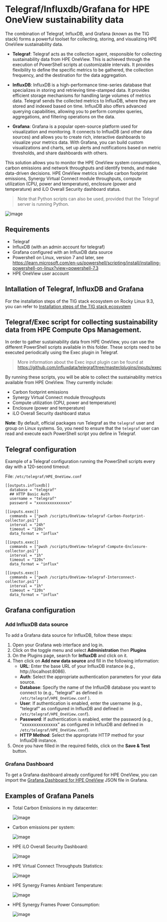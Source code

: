 # Telegraf/Influxdb/Grafana for HPE OneView sustainability data

The combination of Telegraf, InfluxDB, and Grafana (known as the TIG stack) forms a powerful toolset for collecting, storing, and visualizing HPE OneView sustainability data. 

- **Telegraf**: Telegraf acts as the collection agent, responsible for collecting sustainability data from HPE OneView. This is achieved through the execution of PowerShell scripts at customizable intervals. It provides flexibility to define the specific metrics to be gathered, the collection frequency, and the destination for the data aggregation. 

- **InfluxDB**: InfluxDB is a high-performance time-series database that specializes in storing and retrieving time-stamped data. It provides efficient storage mechanisms for handling large volumes of metrics data. Telegraf sends the collected metrics to InfluxDB, where they are stored and indexed based on time. InfluxDB also offers advanced querying capabilities, allowing you to perform complex queries, aggregations, and filtering operations on the data.

- **Grafana**: Grafana is a popular open-source platform used for visualization and monitoring. It connects to InfluxDB (and other data sources) and allows you to create rich, interactive dashboards to visualize your metrics data. With Grafana, you can build custom visualizations and charts, set up alerts and notifications based on metric thresholds, and share dashboards with others.  

This solution allows you to monitor the HPE OneView system consumptions, carbon emissions and network throughputs and identify trends, and make data-driven decisions. HPE OneView metrics include carbon footprint emissions, Synergy Virtual Connect module throughputs, compute utilization (CPU, power and temperature), enclosure (power and temperature) and iLO Overall Security dashboard status. 

> Note that Python scripts can also be used, provided that the Telegraf server is running Python.

![image](https://user-images.githubusercontent.com/13134334/204871401-9c350cac-d42d-4704-a02c-22e98e63eff9.png)


## Requirements
- Telegraf 
- InfluxDB (with an admin account for telegraf)
- Grafana configured with an InfluxDB data source
- Powershell on Linux, version 7 and later, see https://learn.microsoft.com/en-us/powershell/scripting/install/installing-powershell-on-linux?view=powershell-7.3
- HPE OneView user account


## Intallation of Telegraf, InfluxDB and Grafana

For the installation steps of the TIG stack ecosystem on Rocky Linux 9.3, you can refer to [Installation steps of the TIG stack ecosystem](https://github.com/jullienl/HPE-Synergy-OneView-demos/blob/master/Grafana-InfluxDB-Telegraf/Installation%20steps%20of%20the%20TIG%20stack%20ecosystem.md)


## Telegraf/Exec script for collecting sustainability data from HPE Compute Ops Management. 

In order to gather sustainability data from HPE OneView, you can use the different PowerShell scripts available in this folder. These scripts need to be executed periodically using the Exec plugin in Telegraf. 

> More information about the Exec input plugin can be found at https://github.com/influxdata/telegraf/tree/master/plugins/inputs/exec 

By running these scripts, you will be able to collect the sustainability metrics available from HPE OneView. They currently include:
 - Carbon footprint emissions
 - Synergy Virtual Connect module throughputs
 - Compute utilization (CPU, power and temperature)
 - Enclosure (power and temperature) 
 - iLO Overall Security dashboard status


**Note**: By default, official packages run Telegraf as the `telegraf` user and group on Linux systems. So, you need to ensure that the `telegraf` user can read and execute each PowerShell script you define in Telegraf. 


## Telegraf configuration 

Example of a Telegraf configuration running the PowerShell scripts every day with a 120-second timeout:

File: `/etc/telegraf/HPE_OneView.conf`


```
[[outputs.influxdb]]
  database = "telegraf"
  ## HTTP Basic Auth
  username = "telegraf"
  password = "xxxxxxxxxxxxxxx"

[[inputs.exec]] 
  commands = ["pwsh /scripts/OneView-telegraf-Carbon-Footprint-collector.ps1"] 
  interval = "24h" 
  timeout = "120s" 
  data_format = "influx"  

[[inputs.exec]] 
  commands = ["pwsh /scripts/OneView-telegraf-Compute-Enclosure-collector.ps1"] 
  interval = "1h" 
  timeout = "120s" 
  data_format = "influx"  

[[inputs.exec]] 
  commands = ["pwsh /scripts/OneView-telegraf-Interconnect-collector.ps1"] 
  interval = "1h" 
  timeout = "120s" 
  data_format = "influx"  
```

## Grafana configuration

### Add InfluxDB data source 

To add a Grafana data source for InfluxDB, follow these steps:

1. Open your Grafana web interface and log in.
2. Click on the toggle menu and select **Administration** then **Plugins**
4. On the Plugins page, search for **InfluxDB** and click on it.
6. Then click on **Add new data source** and fill in the following information:
   - **URL**: Enter the base URL of your InfluxDB instance (e.g., http://localhost:8086).
   - **Auth**: Select the appropriate authentication parameters for your data source.
   - **Database**: Specify the name of the InfluxDB database you want to connect to (e.g., "telegraf" as defined in `/etc/telegraf/HPE_OneView.conf` ).
   - **User**: If authentication is enabled, enter the username (e.g., "telegraf" as configured in InfluxDB and defined in `/etc/telegraf/HPE_OneView.conf`).
   - **Password**: If authentication is enabled, enter the password (e.g., "xxxxxxxxxxxxxxx" as configured in InfluxDB and defined in `/etc/telegraf/HPE_OneView.conf`).
   - **HTTP Method**: Select the appropriate HTTP method for your InfluxDB instance.
7. Once you have filled in the required fields, click on the **Save & Test** button.


### Grafana Dashboard

To get a Grafana dashboard already configured for HPE OneView, you can import the [Grafana Dashboard for HPE OneView](https://github.com/jullienl/HPE-Synergy-OneView-demos/blob/master/Grafana-InfluxDB-Telegraf/Grafana%20Dashboard%20for%20HPE%20OneView.json) JSON file in Grafana. 


## Examples of Grafana Panels

- Total Carbon Emissions in my datacenter:
 
  ![image](https://user-images.githubusercontent.com/13134334/230053661-da213aa3-0a78-4221-9573-34e8375aa106.png)

- Carbon emissions per system:

  ![image](https://user-images.githubusercontent.com/13134334/230054009-37294fa4-06e3-41cd-9b50-b54d0ba423b8.png)

- HPE iLO Overall Security Dashboard:
 
  ![image](https://user-images.githubusercontent.com/13134334/230054560-39f50864-2fa5-41ae-9e0c-4a0a6a77375a.png)

- HPE Virtual Connect Throughputs Statistics:
 
  ![image](https://user-images.githubusercontent.com/13134334/230056818-ad635d85-32eb-437a-90fa-4a3328c0a8c0.png)

- HPE Synergy Frames Ambiant Temperature:
 
  ![image](https://user-images.githubusercontent.com/13134334/230055820-862d631a-f0d1-44dc-b114-b630df0fcf5d.png)

- HPE Synergy Frames Power Consumption:
  
  ![image](https://user-images.githubusercontent.com/13134334/230056053-ee9dee86-a0d3-4a67-a5a9-1a0db70fe510.png)
